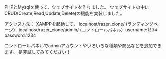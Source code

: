 PHPとMysqlを使って、ウェブサイトを作りました。
ウェブサイトの中にCRUD(Create,Read,Update,Delete)の機能を実装しました。

アクッス方法：
XAMPPを起動して、
localhost/razer_clone/ (ランディングページ）
localhost/razer_clone/admin/ (コントロールパネル）username:1234 password:1234

コントロールパネルでadminアカウントやいろいろな種類や商品などを追加できます。
是非試してみてください！
